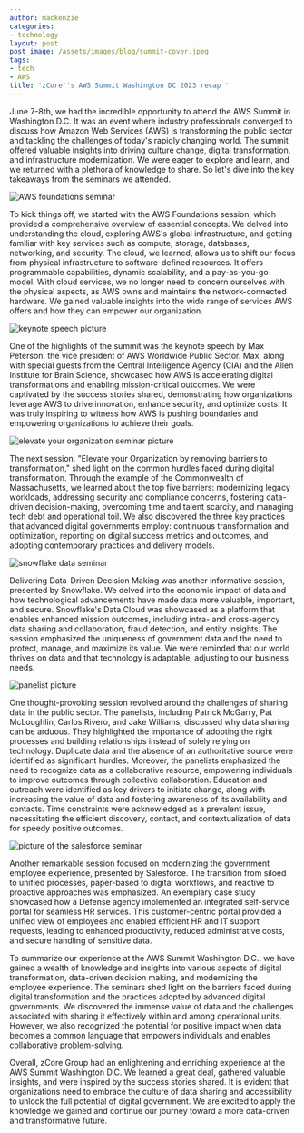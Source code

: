 ```yaml
---
author: mackenzie
categories:
- technology
layout: post
post_image: /assets/images/blog/summit-cover.jpeg
tags:
- tech
- AWS
title: 'zCore''s AWS Summit Washington DC 2023 recap '
---
```


June 7-8th, we had the incredible opportunity to attend the AWS Summit in Washington D.C. It was an event where industry professionals converged to discuss how Amazon Web Services (AWS) is transforming the public sector and tackling the challenges of today's rapidly changing world. The summit offered valuable insights into driving culture change, digital transformation, and infrastructure modernization. We were eager to explore and learn, and we returned with a plethora of knowledge to share. So let's dive into the key takeaways from the seminars we attended.

![AWS foundations seminar](/assets/images/blog/aws-foundations.jpeg)

To kick things off, we started with the AWS Foundations session, which provided a comprehensive overview of essential concepts. We delved into understanding the cloud, exploring AWS's global infrastructure, and getting familiar with key services such as compute, storage, databases, networking, and security. The cloud, we learned, allows us to shift our focus from physical infrastructure to software-defined resources. It offers programmable capabilities, dynamic scalability, and a pay-as-you-go model. With cloud services, we no longer need to concern ourselves with the physical aspects, as AWS owns and maintains the network-connected hardware. We gained valuable insights into the wide range of services AWS offers and how they can empower our organization.

![keynote speech picture](/assets/images/blog/keynote.jpeg)

One of the highlights of the summit was the keynote speech by Max Peterson, the vice president of AWS Worldwide Public Sector. Max, along with special guests from the Central Intelligence Agency (CIA) and the Allen Institute for Brain Science, showcased how AWS is accelerating digital transformations and enabling mission-critical outcomes. We were captivated by the success stories shared, demonstrating how organizations leverage AWS to drive innovation, enhance security, and optimize costs. It was truly inspiring to witness how AWS is pushing boundaries and empowering organizations to achieve their goals.

![elevate your organization seminar picture](/assets/images/blog/elevate.jpeg)

The next session, "Elevate your Organization by removing barriers to transformation," shed light on the common hurdles faced during digital transformation. Through the example of the Commonwealth of Massachusetts, we learned about the top five barriers: modernizing legacy workloads, addressing security and compliance concerns, fostering data-driven decision-making, overcoming time and talent scarcity, and managing tech debt and operational toil. We also discovered the three key practices that advanced digital governments employ: continuous transformation and optimization, reporting on digital success metrics and outcomes, and adopting contemporary practices and delivery models.

![snowflake data seminar](/assets/images/snowflake.jpeg)

Delivering Data-Driven Decision Making was another informative session, presented by Snowflake. We delved into the economic impact of data and how technological advancements have made data more valuable, important, and secure. Snowflake's Data Cloud was showcased as a platform that enables enhanced mission outcomes, including intra- and cross-agency data sharing and collaboration, fraud detection, and entity insights. The session emphasized the uniqueness of government data and the need to protect, manage, and maximize its value. We were reminded that our world thrives on data and that technology is adaptable, adjusting to our business needs.

![panelist picture](/assets/images/blog/panel.jpeg)

One thought-provoking session revolved around the challenges of sharing data in the public sector. The panelists, including Patrick McGarry, Pat McLoughlin, Carlos Rivero, and Jake Williams, discussed why data sharing can be arduous. They highlighted the importance of adopting the right processes and building relationships instead of solely relying on technology. Duplicate data and the absence of an authoritative source were identified as significant hurdles. Moreover, the panelists emphasized the need to recognize data as a collaborative resource, empowering individuals to improve outcomes through collective collaboration. Education and outreach were identified as key drivers to initiate change, along with increasing the value of data and fostering awareness of its availability and contacts. Time constraints were acknowledged as a prevalent issue, necessitating the efficient discovery, contact, and contextualization of data for speedy positive outcomes.

![picture of the salesforce seminar](/assets/images/blog/salesforce.jpeg)

Another remarkable session focused on modernizing the government employee experience, presented by Salesforce. The transition from siloed to unified processes, paper-based to digital workflows, and reactive to proactive approaches was emphasized. An exemplary case study showcased how a Defense agency implemented an integrated self-service portal for seamless HR services. This customer-centric portal provided a unified view of employees and enabled efficient HR and IT support requests, leading to enhanced productivity, reduced administrative costs, and secure handling of sensitive data.

To summarize our experience at the AWS Summit Washington D.C., we have gained a wealth of knowledge and insights into various aspects of digital transformation, data-driven decision making, and modernizing the employee experience. The seminars shed light on the barriers faced during digital transformation and the practices adopted by advanced digital governments. We discovered the immense value of data and the challenges associated with sharing it effectively within and among operational units. However, we also recognized the potential for positive impact when data becomes a common language that empowers individuals and enables collaborative problem-solving.

Overall, zCore Group had an enlightening and enriching experience at the AWS Summit Washington D.C. We learned a great deal, gathered valuable insights, and were inspired by the success stories shared. It is evident that organizations need to embrace the culture of data sharing and accessibility to unlock the full potential of digital government. We are excited to apply the knowledge we gained and continue our journey toward a more data-driven and transformative future.